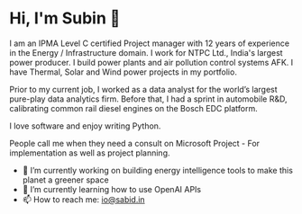 # Hi, I'm Subin 👋


I am an IPMA Level C certified Project manager with 12 years of experience in the Energy / Infrastructure domain. I work for NTPC Ltd., India's largest power producer. I build power plants and air pollution control systems AFK. I have Thermal, Solar and Wind power projects in my portfolio.


Prior to my current job, I worked as a data analyst for the world’s largest pure-play data analytics firm. Before that, I had a sprint in automobile R&D, calibrating common rail diesel engines on the Bosch EDC platform.


I love software and enjoy writing Python. 


People call me when they need a consult on Microsoft Project - For implementation as well as project planning.


- 🔭 I’m currently working on building energy intelligence tools to make this planet a greener space
- 🌱 I’m currently learning how to use OpenAI APIs
- 📫 How to reach me: io@sabid.in

<!--
- 👯 I’m looking to collaborate on ...
- 🤔 I’m looking for help with ...
- 💬 Ask me about ...
- 😄 Pronouns: ...
- ⚡ Fun fact: ...
-->
